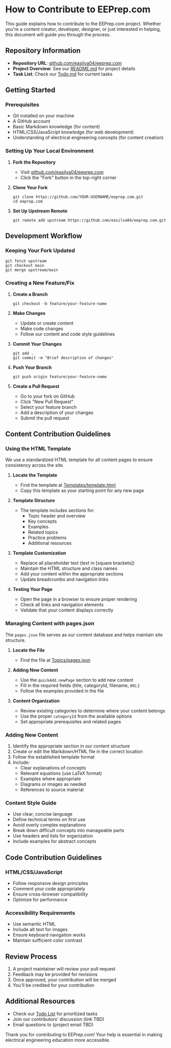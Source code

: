 # How to Contribute to EEPrep.com

This guide explains how to contribute to the EEPrep.com project. Whether you're a content creator, developer, designer, or just interested in helping, this document will guide you through the process.

## Repository Information
- **Repository URL**: [github.com/easilva04/eeprep.com](https://github.com/easilva04/eeprep.com)
- **Project Overview**: See our [README.md](/README.md) for project details
- **Task List**: Check our [Todo.md](/Todo.md) for current tasks

## Getting Started

### Prerequisites
- Git installed on your machine
- A GitHub account
- Basic Markdown knowledge (for content)
- HTML/CSS/JavaScript knowledge (for web development)
- Understanding of electrical engineering concepts (for content creation)

### Setting Up Your Local Environment

1. **Fork the Repository**
   - Visit [github.com/easilva04/eeprep.com](https://github.com/easilva04/eeprep.com)
   - Click the "Fork" button in the top-right corner

2. **Clone Your Fork**
   ```
   git clone https://github.com/YOUR-USERNAME/eeprep.com.git
   cd eeprep.com
   ```

3. **Set Up Upstream Remote**
   ```
   git remote add upstream https://github.com/easilva04/eeprep.com.git
   ```

## Development Workflow

### Keeping Your Fork Updated
```
git fetch upstream
git checkout main
git merge upstream/main
```

### Creating a New Feature/Fix
1. **Create a Branch**
   ```
   git checkout -b feature/your-feature-name
   ```

2. **Make Changes**
   - Update or create content
   - Make code changes
   - Follow our content and code style guidelines

3. **Commit Your Changes**
   ```
   git add .
   git commit -m "Brief description of changes"
   ```

4. **Push Your Branch**
   ```
   git push origin feature/your-feature-name
   ```

5. **Create a Pull Request**
   - Go to your fork on GitHub
   - Click "New Pull Request"
   - Select your feature branch
   - Add a description of your changes
   - Submit the pull request

## Content Contribution Guidelines

### Using the HTML Template

We use a standardized HTML template for all content pages to ensure consistency across the site.

1. **Locate the Template**
   - Find the template at [Templates/template.html](/Templates/template.html)
   - Copy this template as your starting point for any new page

2. **Template Structure**
   - The template includes sections for:
     - Topic header and overview
     - Key concepts
     - Examples
     - Related topics
     - Practice problems
     - Additional resources
   
3. **Template Customization**
   - Replace all placeholder text (text in [square brackets])
   - Maintain the HTML structure and class names
   - Add your content within the appropriate sections
   - Update breadcrumbs and navigation links

4. **Testing Your Page**
   - Open the page in a browser to ensure proper rendering
   - Check all links and navigation elements
   - Validate that your content displays correctly

### Managing Content with pages.json

The `pages.json` file serves as our content database and helps maintain site structure.

1. **Locate the File**
   - Find the file at [Topics/pages.json](/Topics/pages.json)

2. **Adding New Content**
   - Use the `quickAdd.newPage` section to add new content
   - Fill in the required fields (title, categoryId, filename, etc.)
   - Follow the examples provided in the file

3. **Content Organization**
   - Review existing categories to determine where your content belongs
   - Use the proper `categoryId` from the available options
   - Set appropriate prerequisites and related pages

### Adding New Content
1. Identify the appropriate section in our content structure
2. Create or edit the Markdown/HTML file in the correct location
3. Follow the established template format
4. Include:
   - Clear explanations of concepts
   - Relevant equations (use LaTeX format)
   - Examples where appropriate
   - Diagrams or images as needed
   - References to source material

### Content Style Guide
- Use clear, concise language
- Define technical terms on first use
- Avoid overly complex explanations
- Break down difficult concepts into manageable parts
- Use headers and lists for organization
- Include examples for abstract concepts

## Code Contribution Guidelines

### HTML/CSS/JavaScript
- Follow responsive design principles
- Comment your code appropriately
- Ensure cross-browser compatibility
- Optimize for performance

### Accessibility Requirements
- Use semantic HTML
- Include alt text for images
- Ensure keyboard navigation works
- Maintain sufficient color contrast

## Review Process
1. A project maintainer will review your pull request
2. Feedback may be provided for revisions
3. Once approved, your contribution will be merged
4. You'll be credited for your contribution

## Additional Resources
- Check our [Todo List](/Todo.md) for prioritized tasks
- Join our contributors' discussion (link TBD)
- Email questions to (project email TBD)

Thank you for contributing to EEPrep.com! Your help is essential in making electrical engineering education more accessible.

